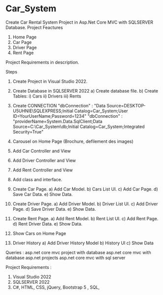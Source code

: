 # Car_System
Create Car Rental System Project in Asp.Net Core MVC with SQLSERVER Database.
Project Feactures
1) Home Page
2) Car Page
3) Driver Page
4) Rent Page

Project Requirements in description.

Steps

1) Create Project in Visual Studio 2022.
2) Create Database in SQLSERVER 2022
	a) Create database file.
	b) Create Tables:
		i) Cars
	       ii) Drivers
	      iii) Rents
3) Create CONNECTION
"dbConnection" : "Data Source=DESKTOP-U5UHNIE\SQLEXPRESS;Initial Catalog=Car_System;User ID=YourUserName;Password=1234"
"dbConnection" : "providerName=System.Data.SqlClient;Data Source=C:\Car_System\db;Initial Catalog=Car_System;Integrated Security=True"

4) Carousel on Home Page (Brochure, defilement des images)

5) Add Car Controller and View

6) Add Driver Controller and View

7) Add Rent Controller and View

8) Add class and interface.

9) Create Car Page.
	a) Add Car Model.
	b) Cars List UI.
	c) Add Car Page.
	d) Save Car Data.
	e) Show Data.

10) Create Driver Page.
	a) Add Driver Model.
	b) Driver List UI.
	c) Add Driver Page.
	d) Save Driver Data.
	e) Show Data.

11) Create Rent Page.
	a) Add Rent Model.
	b) Rent List UI.
	c) Add Rent Page.
	d) Rent Driver Data.
	e) Show Data.

12) Show Cars on Home Page

13) Driver History
	a) Add Driver History Model
	b) History UI
	c) Show Data



Queries :
asp.net core mvc project with database
asp.net core mvc with database
asp.net projects
asp.net core mvc with sql server

Project Requirements :
1) Visual Studio 2022
2) SQLSERVER 2022
3) C#, HTML, CSS, jQuery, Bootstrap 5 , SQL, 
